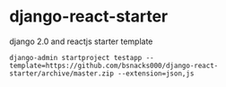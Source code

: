 # django-react-starter
django 2.0 and reactjs starter template


```
django-admin startproject testapp --template=https://github.com/bsnacks000/django-react-starter/archive/master.zip --extension=json,js
```

